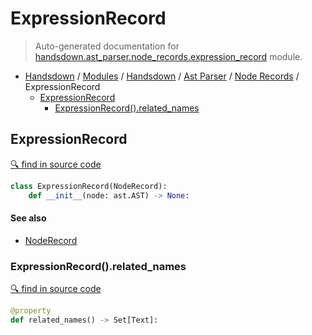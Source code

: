# ExpressionRecord

> Auto-generated documentation for [handsdown.ast_parser.node_records.expression_record](https://github.com/vemel/handsdown/blob/master/handsdown/ast_parser/node_records/expression_record.py) module.

- [Handsdown](../../../README.md#-handsdown---python-documentation-generator) / [Modules](../../../MODULES.md#modules) / [Handsdown](../../index.md#handsdown) / [Ast Parser](../index.md#ast-parser) / [Node Records](index.md#node-records) / ExpressionRecord
    - [ExpressionRecord](#expressionrecord)
        - [ExpressionRecord().related_names](#expressionrecordrelated_names)

## ExpressionRecord

[🔍 find in source code](https://github.com/vemel/handsdown/blob/master/handsdown/ast_parser/node_records/expression_record.py#L12)

```python
class ExpressionRecord(NodeRecord):
    def __init__(node: ast.AST) -> None:
```

#### See also

- [NodeRecord](node_record.md#noderecord)

### ExpressionRecord().related_names

[🔍 find in source code](https://github.com/vemel/handsdown/blob/master/handsdown/ast_parser/node_records/expression_record.py#L21)

```python
@property
def related_names() -> Set[Text]:
```
